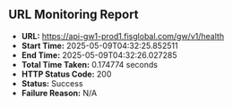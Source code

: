 ## URL Monitoring Report

- **URL:** https://api-gw1-prod1.fisglobal.com/gw/v1/health
- **Start Time:** 2025-05-09T04:32:25.852511
- **End Time:** 2025-05-09T04:32:26.027285
- **Total Time Taken:** 0.174774 seconds
- **HTTP Status Code:** 200
- **Status:** Success
- **Failure Reason:** N/A

